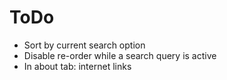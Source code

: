 # ToDo

- Sort by current search option
- Disable re-order while a search query is active
- In about tab: internet links